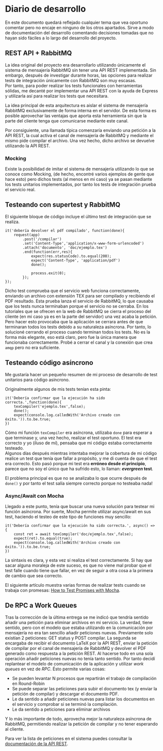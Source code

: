 <!-- diario.md -->

# Diario de desarrollo
En este documento quedará reflejado cualquier tema que vea oportuno comentar pero no encaje en ninguno de los otros apartados. Sirve a modo de documentación del desarrollo comentando decisiones tomadas que no hayan sido fáciles a lo largo del desarrollo del proyecto.

## REST API + RabbitMQ
La idea original del proyecto era desarrollarlo utilizando únicamente el sistema de mensajería RabbitMQ sin tener una API REST implementada. Sin embargo, después de investigar durante horas, las opciones para realizar tests de integración únicamente con RabbitMQ son muy escasas.  
Por tanto, para poder realizar los tests funcionales con herramientas sólidas, me decanté por implementar una API REST con la ayuda de Express y utilizarla así para realizar los tests que necesitara.

La idea principal de esta arquitectura es aislar el sistema de mensajería RabbitMQ exclusivamente de forma interna en el servidor. De esta forma es posible aprovechar las ventajas que aporta esta herramienta sin que la parte del cliente tenga que comunicarse mediante este canal.

Por consiguiente, una llamada típica comenzaría enviando una petición a la API REST, la cual activa el canal de mensajería de RabbitMQ y mediante el mismo pide compilar el archivo. Una vez hecho, dicho archivo se devuelve utilizando la API REST.

### Mocking
Existe la posibilidad de imitar el sistema de mensajería utilizando lo que se conoce como Mocking, (de hecho, encontré varios ejemplos de gente que hace esto) pero dichos tests (al menos en mi caso) ya se pasan mediante los tests unitarios implementados, por tanto los tests de integración prueba el servicio real.

## Testeando con supertest y RabbitMQ
El siguiente bloque de código incluye el último test de integración que se realiza. 
```
it('debería devolver el pdf compilado', function(done){
    request(app)
        .post('/compilar')
        .set('Content-Type','application/x-www-form-urlencoded')
        .attach('documento', 'doc/ejemplo.tex')
        .end(function(err,res){
            expect(res.statusCode).to.equal(200);
            expect('Content-Type', 'application/pdf')
            done();

            process.exit(0);
        });
});
```
Dicho test comprueba que el servicio web funciona correctamente, enviando un archivo con extensión TEX para ser compilado y recibiendo el PDF resultado. Esta prueba lanza el servicio de RabbitMQ, lo que causaba que los tests nunca terminaban porque el servicio no se cerraba. En los tutoriales que se ofrecen en la web de RabbitMQ se cierra el proceso del cliente (en mi caso ya es en la parte del servidor) una vez acaba la petición. Pero hacer esto provocaba que la aplicación se cerrara antes de que terminaran todos los tests debido a su naturaleza asíncrona. Por tanto, lo solucioné cerrando el proceso cuando terminan todos los tests. No es la forma más elegante, eso está claro, pero fue la única manera que funcionaba correctamente. Probé a cerrar el canal y la conexión que crea `amqp` pero no era suficiente.

## Testeando código asíncrono
Me gustaría hacer un pequeño resumen de mi proceso de desarrollo de test unitarios para código asíncrono.

Originalmente algunos de mis tests tenían esta pinta:

```
it('Debería confirmar que la ejecución ha sido correcta.',function(done){
    texCompiler('ejemplo.tex',false);
    done();
    expect(console.log.calledWith('Archivo creado con éxito.')).to.be.true;
})
```

Cómo mi función `texCompiler` era asíncrona, utilizaba `done` para esperar a que terminase y, una vez hecho, realizar el test oportuno. El test era correcto y yo (iluso de mí), pensaba que mi código estaba correctamente testeado.  
Algunos días después mientras intentaba mejorar la cobertura de mi código realice un test que tenía que fallar a propósito, y me di cuenta de que el test era correcto. Esto pasó porque mi test era __erróneo desde el principio__, parece que no soy el único que ha sufrido esto, lo llaman: ___evergreen_ test__.

El problema principal es que no se analizaba lo que ocurre después de `done()` y por tanto el test salía siempre correcto porque no testeaba nada!

### Async/Await con Mocha
Llegado a este punto, tenía que buscar una nueva solución para testear mi función asíncrona. Por suerte, Mocha permite utilizar async/await en sus test, haciendo el testeo de este tipo de funciones muy sencillo:
```
it('Debería confirmar que la ejecución ha sido correcta.', async() => {
    const ret = await texCompiler('doc/ejemplo.tex',false);
    expect(ret).to.equal(true);
    expect(console.log.calledWith('Archivo creado con éxito.')).to.be.true;
})
```
La sintaxis es clara, y esta vez sí realiza el test correctamente. Si hay que sacar alguna moraleja de este suceso, es que no viene mal probar que el test falle cuando tiene que fallar, en vez de seguir a otra cosa a la primera de cambio que sea correcto.

El siguiente artículo muestra varias formas de realizar tests cuando se trabaja con promesas: [How to Test Promises with Mocha](https://wietse.loves.engineering/testing-promises-with-mocha-90df8b7d2e35).

## De RPC a Work Queues
Tras la corrección de la última entrega se me indicó que tendría sentido añadir una petición para eliminar archivos en mi servicio. La verdad, tiene sentido, pero con el modelo que estaba utilizando en la comunicación por mensajería no era tan sencillo añadir peticiones nuevas. Previamente solo existían 2 peticiones: GET status y POST compilar. La segunda se encargaba de recibir el documento LaTeX por la API REST, enviar la petición de compilar por el canal de mensajería de RabbitMQ y devolver el PDF generado como respuesta a la petición REST. Al hacerse todo en una sola operación añadir peticiones nuevas no tenía tanto sentido.
Por tanto decidí replantear el modelo de comunicación de la aplicación y utilizar _work queues_ en vez de _RPC_. Ésto permite varias cosas:
* Se pueden levantar N procesos que repartirán el trabajo de compilación en Round-Robin
* Se puede separar las peticiones para subir el documento tex (y enviar la petición de compilar) y descargar el documento PDF.
* Le da sentido a añadir peticiones nuevas para listar los documentos en el servicio y comprobar si se terminó la compilación.
* Le da sentido a peticiones para eliminar archivos

Y lo más importante de todo, aprovecha mejor la naturaleza asíncrona de RabbitMQ, permitiendo realizar la petición de compilar y no tener esperando al cliente.

Para ver la lista de peticiones en el sistema puedes consultar la [documentación de la API REST](https://vperaltac.github.io/IV-Proyecto/apidoc/index.html).